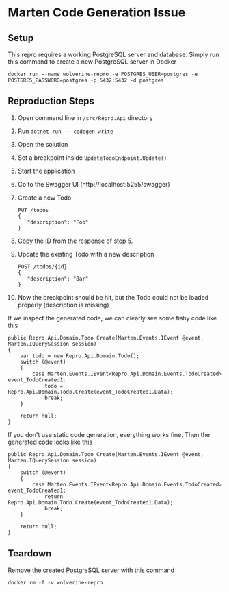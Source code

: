 # Marten Code Generation Issue

## Setup

This repro requires a working PostgreSQL server and database.
Simply run this command to create a new PostgreSQL server in Docker

```
docker run --name wolverine-repro -e POSTGRES_USER=postgres -e POSTGRES_PASSWORD=postgres -p 5432:5432 -d postgres
```

## Reproduction Steps

1. Open command line in `/src/Repro.Api` directory
2. Run `dotnet run -- codegen write`
3. Open the solution
4. Set a breakpoint inside `UpdateTodoEndpoint.Update()`
5. Start the application
6. Go to the Swagger UI (http://localhost:5255/swagger)
7. Create a new Todo

   ```
   PUT /todos
   {
      "description": "Foo"
   }
   ```

8. Copy the ID from the response of step 5.
9. Update the existing Todo with a new description

   ```
   POST /todos/{id}
   {
      "description": "Bar"
   }
   ```

10. Now the breakpoint should be hit, but the Todo could not be loaded properly (description is missing)

If we inspect the generated code, we can clearly see some fishy code like this
```
public Repro.Api.Domain.Todo Create(Marten.Events.IEvent @event, Marten.IQuerySession session)
{
    var todo = new Repro.Api.Domain.Todo();
    switch (@event)
    {
        case Marten.Events.IEvent<Repro.Api.Domain.Events.TodoCreated> event_TodoCreated1:
            todo = Repro.Api.Domain.Todo.Create(event_TodoCreated1.Data);
            break;
    }

    return null;
}
```

If you don't use static code generation, everything works fine. Then the generated code looks like this

```
public Repro.Api.Domain.Todo Create(Marten.Events.IEvent @event, Marten.IQuerySession session)
{
    switch (@event)
    {
        case Marten.Events.IEvent<Repro.Api.Domain.Events.TodoCreated> event_TodoCreated1:
            return Repro.Api.Domain.Todo.Create(event_TodoCreated1.Data);
            break;
    }

    return null;
}
```

## Teardown

Remove the created PostgreSQL server with this command

```
docker rm -f -v wolverine-repro
```
